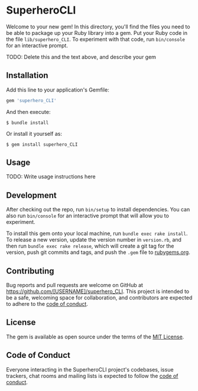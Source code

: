 # SuperheroCLI

Welcome to your new gem! In this directory, you'll find the files you need to be able to package up your Ruby library into a gem. Put your Ruby code in the file `lib/superhero_CLI`. To experiment with that code, run `bin/console` for an interactive prompt.

TODO: Delete this and the text above, and describe your gem

## Installation

Add this line to your application's Gemfile:

```ruby
gem 'superhero_CLI'
```

And then execute:

    $ bundle install

Or install it yourself as:

    $ gem install superhero_CLI

## Usage

TODO: Write usage instructions here

## Development

After checking out the repo, run `bin/setup` to install dependencies. You can also run `bin/console` for an interactive prompt that will allow you to experiment.

To install this gem onto your local machine, run `bundle exec rake install`. To release a new version, update the version number in `version.rb`, and then run `bundle exec rake release`, which will create a git tag for the version, push git commits and tags, and push the `.gem` file to [rubygems.org](https://rubygems.org).

## Contributing

Bug reports and pull requests are welcome on GitHub at https://github.com/[USERNAME]/superhero_CLI. This project is intended to be a safe, welcoming space for collaboration, and contributors are expected to adhere to the [code of conduct](https://github.com/[USERNAME]/superhero_CLI/blob/master/CODE_OF_CONDUCT.md).


## License

The gem is available as open source under the terms of the [MIT License](https://opensource.org/licenses/MIT).

## Code of Conduct

Everyone interacting in the SuperheroCLI project's codebases, issue trackers, chat rooms and mailing lists is expected to follow the [code of conduct](https://github.com/[USERNAME]/superhero_CLI/blob/master/CODE_OF_CONDUCT.md).
